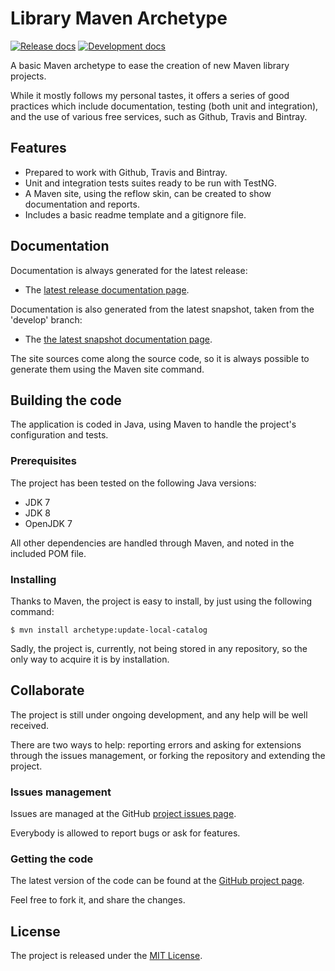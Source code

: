 # Library Maven Archetype

[![Release docs](https://img.shields.io/badge/docs-release-blue.svg)][site-release]
[![Development docs](https://img.shields.io/badge/docs-develop-blue.svg)][site-develop]

A basic Maven archetype to ease the creation of new Maven library projects.

While it mostly follows my personal tastes, it offers a series of good practices which include documentation, testing (both unit and integration), and the use of various free services, such as Github, Travis and Bintray.

## Features

- Prepared to work with Github, Travis and Bintray.
- Unit and integration tests suites ready to be run with TestNG.
- A Maven site, using the reflow skin, can be created to show documentation and reports.
- Includes a basic readme template and a gitignore file.

## Documentation
Documentation is always generated for the latest release:

- The [latest release documentation page][site-release].

Documentation is also generated from the latest snapshot, taken from the 'develop' branch:

- The [the latest snapshot documentation page][site-develop].

The site sources come along the source code, so it is always possible to generate them using the Maven site command.

## Building the code
The application is coded in Java, using Maven to handle the project's configuration and tests.

### Prerequisites
The project has been tested on the following Java versions:
* JDK 7
* JDK 8
* OpenJDK 7

All other dependencies are handled through Maven, and noted in the included POM file.

### Installing

Thanks to Maven, the project is easy to install, by just using the following command:

```
$ mvn install archetype:update-local-catalog
```

Sadly, the project is, currently, not being stored in any repository, so the only way to acquire it is by installation.

## Collaborate

The project is still under ongoing development, and any help will be well received.

There are two ways to help: reporting errors and asking for extensions through the issues management, or forking the repository and extending the project.

### Issues management
Issues are managed at the GitHub [project issues page][issues].

Everybody is allowed to report bugs or ask for features.

### Getting the code
The latest version of the code can be found at the [GitHub project page][scm].

Feel free to fork it, and share the changes.

## License
The project is released under the [MIT License][license].

[issues]: https://github.com/Bernardo-MG/library-maven-archetype/issues
[license]: http://www.opensource.org/licenses/mit-license.php
[scm]: http://github.com/Bernardo-MG/library-maven-archetype
[site-develop]: http://docs.wandrell.com/development/maven/library-maven-archetype
[site-release]: http://docs.wandrell.com/maven/library-maven-archetype
